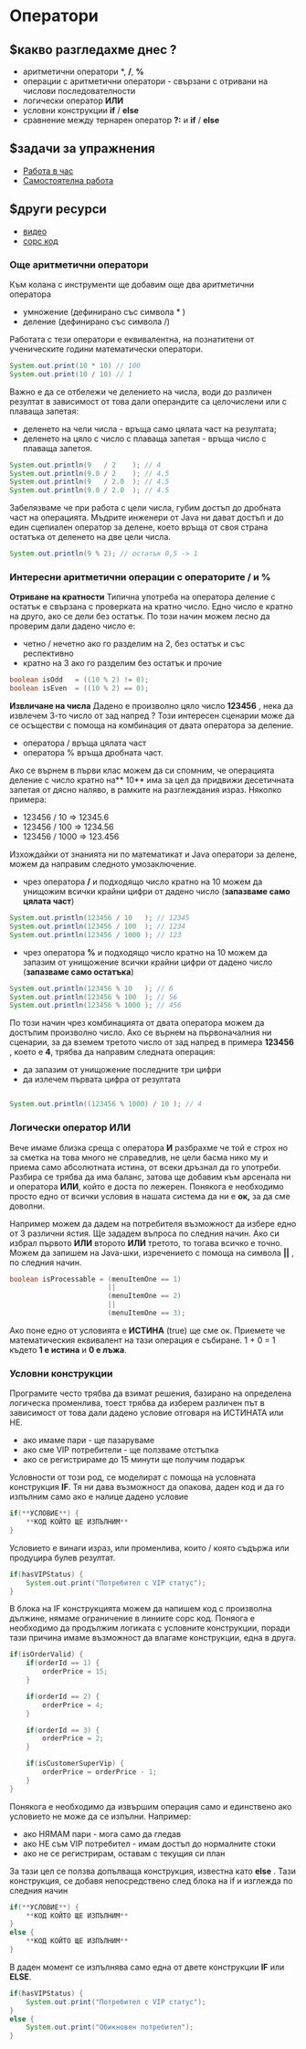 # Оператори

## $какво разгледахме днес ?
- аритметични оператори *, **/**, **%**
- операции с аритметични оператори - свързани с отривани на числови последователности
- логически оператор **ИЛИ**
- условни конструкции **if** / **else**
- сравнение между тернарен оператор **?:** и **if** / **else**

## $задачи за упражнения
- [Работа в час](https://github.com/mihail-petrov/netit-webdev-java/tree/master/2022-2023/%40semester_1/week-03-2/cw)
- [Самостоятелна работа](https://github.com/mihail-petrov/netit-webdev-java/tree/master/2022-2023/%40semester_1/week-03-2/hw)

## $други ресурси
- [видео](https://drive.google.com/file/d/1tOx8roijWXwGnLZROObMP1ieXaa7JcRO/view?usp=sharing)
- [сорс код](https://github.com/mihail-petrov/netit-webdev-java/tree/master/2022-2023/%40semester_1/week-03-2/source)

### Още аритметични оператори

Към колана с инструменти ще добавим още два аритметични оператора 
 - умножение (дефинирано със символа * )
 - деление (дефинирано със символа /)

Работата с тези оператори е еквивалентна, на познатитени от ученическите години математически оператори. 
```java
System.out.print(10 * 10) // 100
System.out.print(10 / 10) // 1
```

Важно е да се отбележи че делението на числа, води до различен резултат в зависимост от това дали операндите са целочислени или с плаваща запетая:
- деленето на чели числа - връща само цялата част на резултата;
- деленето на цяло с число с плаваща запетая - връща число с плаваща запетоя.

```java
System.out.println(9   / 2    ); // 4
System.out.println(9.0 / 2    ); // 4.5
System.out.println(9   / 2.0  ); // 4.5
System.out.println(9.0 / 2.0  ); // 4.5
```

Забелязваме че при работа с цели числа, губим достъп до дробната част на операцията. Мъдрите инженери от Java ни дават достъп и до един сцепиален оператор за делене, което връща от своя страна остатъка от деленето на две цели числа.

```java
System.out.println(9 % 2); // остатък 0,5 -> 1
```
### Интересни аритметични операции с операторите **/** и **%**

**Отриване на кратности**
Типична употреба на оператора деление с остатък е свързана с проверката на кратно число. Едно число е кратно на друго, ако се дели без остатък. По този начин можем лесно да проверим дали дадено число е: 
-  четно / нечетно ако го разделим на 2, без остатък и със респективно
-  кратно на 3 ако го разделим без остатък и прочие

```java
boolean isOdd   = ((10 % 2) != 0);
boolean isEven  = ((10 % 2) == 0);
```

**Извличане на числа**
Дадено е произволно цяло число **123456** , нека да извлечем 3-то число от зад напред ? Този интересен сценарии може да се осъществи с помоща на комбинация от двата оператора за деление. 
- оператора / връща цялата част 
- оператора % връща дробната част. 

Ако се върнем в първи клас можем да си спомним, че операцията деление с число кратно на** 10** има за цел да придвижи десетичната запетая от дясно наляво, в рамките на разглеждания израз. Няколко примера:
- 123456 / 10     => 12345.6
- 123456 / 100    => 1234.56
- 123456 / 1000   => 123.456

Изхождайки от знанията ни по математикат и Java оператори за делене, можем да направим следното умозаключение. 
- чрез оператора **/** и подходящо число кратно на 10 можем да унищожим всички крайни цифри от дадено число (**запазваме само цялата част**)

```java
System.out.println(123456 / 10   ); // 12345
System.out.println(123456 / 100  ); // 1234
System.out.println(123456 / 1000 ); // 123
```

- чрез оператора **%** и подходящо число кратно на 10 можем да запазим от унищожение всички крайни цифри от дадено число (**запазваме само остатъка**)
```java
System.out.println(123456 % 10   ); // 6
System.out.println(123456 % 100  ); // 56
System.out.println(123456 % 1000 ); // 456
```

По този начин чрез комбинацията от двата оператора можем да достъпим произволно число. Ако се върнем на първоначалния ни сценарии, за да вземем третото число от зад напред в примера **123456** , което е **4**, трябва да направим следната операция:
- да запазим от унищожение последните три цифри
- да излечем първата цифра от резултата

```java

System.out.println((123456 % 1000) / 10 ); // 4
```

### Логически оператор **ИЛИ**

Вече имаме близка среща с оператора **И** разбрахме че той е строх но за сметка на това много не справедлив, не цели басма нико му и приема само абсолютната истина, от всеки дръзнал да го употреби. Разбира се трябва да има баланс, затова ще добавим към арсенала ни и оператора **ИЛИ**, който е доста по лежерен. 
Понякога е необходимо просто едно от всички условия в нашата система да ни е  **ок,** за да сме доволни. 

Например можем да дадем на потребителя възможност да избере едно от 3 различни ястия. Ще зададем въпроса по следния начин. Ако си избрал първото **ИЛИ** второто **ИЛИ** третото, то тогава всичко е точно. Можем да запишем на Java-шки, изречението с помоща на символа **||** , по следния начин.

```java
boolean isProcessable = (menuItemOne == 1) 
                        || 
                        (menuItemOne == 2) 
                        || 
                        (menuItemOne == 3);
```
Ако поне едно от условията е **ИСТИНА** (true) ще сме ок. Приемете че математическия еквивалент на тази операция е събиране. 1 + 0 = 1 където **1 е истина** и **0 е лъжа**.

### Условни конструкции

Програмите често трябва да взимат решения, базирано на определена логическа променлива, тоест трябва да изберем различен път в зависимост от това дали дадено условие отговаря на ИСТИНАТА или НЕ.
- ако имаме пари - ще пазаруваме
- ако сме VIP потребители - ще ползваме отстъпка 
- ако се регистрираме до 15 минути ще получим подарък

Условности от този род, се моделират с помоща на условната конструкция **IF**. Тя ни дава възможност да опакова, даден код и да го изпълним само ако е налице дадено условие

```java
if(**УСЛОВИЕ**) {
    **КОД КОЙТО ЩЕ ИЗПЪЛНИМ**
}
```

Условието е винаги израз, или променлива, които / която съдържа или продуцира булев резултат. 

```java
if(hasVIPStatus) {
    System.out.print("Потребител с VIP статус");
}
```

В блока на IF конструкцията можем да напишем код с произволна дължине, нямаме ограничение в линиите сорс код. Поняога е необходимо да продължим логиката с условните конструкции, поради тази причина имаме възможност да влагаме конструкции, една в друга.

```java
if(isOrderValid) {
    if(orderId == 1) {
        orderPrice = 15;
    }

    if(orderId == 2) {
        orderPrice = 4;
    }

    if(orderId == 3) {
        orderPrice = 2;
    }

    if(isCustomerSuperVip) {
        orderPrice = orderPrice - 1;
    }
}
```

Понякога е необходимо да извършим операция само и единствено ако условието не може да се изпълни. Например:
- ако НЯМАМ пари - мога само да гледав
- ако НЕ съм VIP потребител - имам достъп до нормалните стоки
- ако не се регистрирам, оставам с текущия си план

За тази цел се ползва допълваща конструкция, известна като **else** . Тази конструкция, се добавя непосредствено след блока на if и изглежда по следния начин

```java
if(**УСЛОВИЕ**) {
    **КОД КОЙТО ЩЕ ИЗПЪЛНИМ**   
}
else {
    **КОД КОЙТО ЩЕ ИЗПЪЛНИМ**
}
```
В даден момент се изпълнява само една от двете конструкции **IF** или **ELSE**. 

```java
if(hasVIPStatus) {
    System.out.print("Потребител с VIP статус");
}
else {
    System.out.print("Обикновен потребител");
}
```